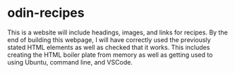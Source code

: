 # odin-recipes

This is a website will include headings, images, and links for recipes.
By the end of building this webpage, I will have correctly used the 
previously stated HTML elements as well as checked that it works. This
includes creating the HTML boiler plate from memory as well as getting 
used to using Ubuntu, command line, and VSCode. 